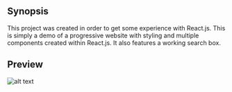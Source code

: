 ## Synopsis

This project was created in order to get some experience with React.js. This is simply a demo of a progressive website with styling and multiple components created within React.js. It also features a working search box.

## Preview

![alt text](https://s3.amazonaws.com/face-recognition-screenshots/robofriends.png)
